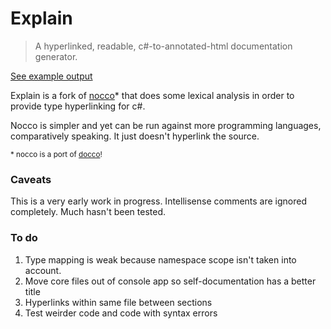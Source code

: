 # Explain #

> A hyperlinked, readable, c#-to-annotated-html documentation generator.

[See example output][pages]

Explain is a fork of [nocco][]* that does some lexical analysis in order to provide type hyperlinking for c#.

Nocco is simpler and yet can be run against more programming languages, comparatively speaking. It just doesn't hyperlink the source.

<small>* nocco is a port of [docco][]!</small>

### Caveats ###

This is a very early work in progress. Intellisense comments are ignored completely. Much hasn't been tested.

### To do ###

1. Type mapping is weak because namespace scope isn't taken into account.
2. Move core files out of console app so self-documentation has a better title
3. Hyperlinks within same file between sections
4. Test weirder code and code with syntax errors

[docco]: http://jashkenas.github.com/docco/
[nocco]: http://dontangg.github.com/nocco/
[pages]: http://brandoncroft.com/explain/